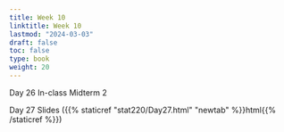 ```yaml
---
title: Week 10 
linktitle: Week 10
lastmod: "2024-03-03"
draft: false  
toc: false  
type: book  
weight: 20
---
```



Day 26 In-class Midterm 2

Day 27 Slides ({{% staticref "stat220/Day27.html" "newtab" %}}html{{% /staticref %}})


